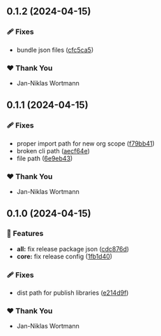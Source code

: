 ## 0.1.2 (2024-04-15)


### 🩹 Fixes

- bundle json files ([cfc5ca5](https://github.com/wandeljs/wandel/commit/cfc5ca5))

### ❤️  Thank You

- Jan-Niklas Wortmann

## 0.1.1 (2024-04-15)


### 🩹 Fixes

- proper import path for new org scope ([f79bb41](https://github.com/wandeljs/wandel/commit/f79bb41))
- broken cli path ([aecf64e](https://github.com/wandeljs/wandel/commit/aecf64e))
- file path ([6e9eb43](https://github.com/wandeljs/wandel/commit/6e9eb43))

### ❤️  Thank You

- Jan-Niklas Wortmann

## 0.1.0 (2024-04-15)

### 🚀 Features

- **all:** fix release package json ([cdc876d](https://github.com/wandeljs/wandel/commit/cdc876d))
- **core:** fix release config ([1fb1d40](https://github.com/wandeljs/wandel/commit/1fb1d40))

### 🩹 Fixes

- dist path for publish libraries ([e214d9f](https://github.com/wandeljs/wandel/commit/e214d9f))

### ❤️ Thank You

- Jan-Niklas Wortmann
